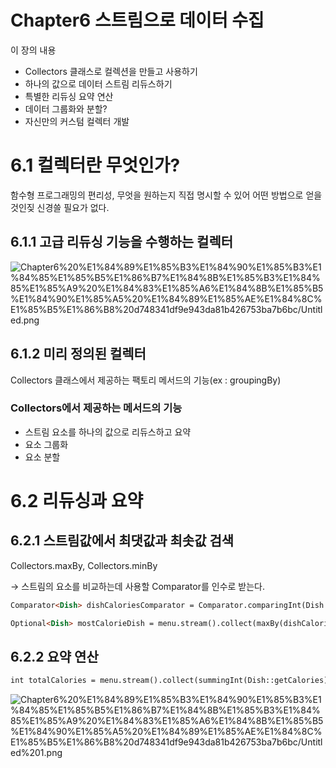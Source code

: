 # Chapter6 스트림으로 데이터 수집

이 장의 내용
- Collectors 클래스로 컬렉션을 만들고 사용하기
- 하나의 값으로 데이터 스트림 리듀스하기
- 특별한 리듀싱 요약 연산
- 데이터 그룹화와 분할?
- 자신만의 커스텀 컬렉터 개발

# 6.1 컬렉터란 무엇인가?

함수형 프로그래밍의 편리성, 무엇을 원하는지 직접 명시할 수 있어 어떤 방법으로 얻을것인짖 신경쓸 필요가 없다.

## 6.1.1 고급 리듀싱 기능을 수행하는 컬렉터

![Chapter6%20%E1%84%89%E1%85%B3%E1%84%90%E1%85%B3%E1%84%85%E1%85%B5%E1%86%B7%E1%84%8B%E1%85%B3%E1%84%85%E1%85%A9%20%E1%84%83%E1%85%A6%E1%84%8B%E1%85%B5%E1%84%90%E1%85%A5%20%E1%84%89%E1%85%AE%E1%84%8C%E1%85%B5%E1%86%B8%20d748341df9e943da81b426753ba7b6bc/Untitled.png](Chapter6%20%E1%84%89%E1%85%B3%E1%84%90%E1%85%B3%E1%84%85%E1%85%B5%E1%86%B7%E1%84%8B%E1%85%B3%E1%84%85%E1%85%A9%20%E1%84%83%E1%85%A6%E1%84%8B%E1%85%B5%E1%84%90%E1%85%A5%20%E1%84%89%E1%85%AE%E1%84%8C%E1%85%B5%E1%86%B8%20d748341df9e943da81b426753ba7b6bc/Untitled.png)

## 6.1.2 미리 정의된 컬렉터

Collectors 클래스에서 제공하는 팩토리 메서드의 기능(ex : groupingBy)

### Collectors에서 제공하는 메서드의 기능

- 스트림 요소를 하나의 값으로 리듀스하고 요약
- 요소 그룹화
- 요소 분할

# 6.2 리듀싱과 요약

## 6.2.1 스트림값에서 최댓값과 최솟값 검색

Collectors.maxBy, Collectors.minBy

→ 스트림의 요소를 비교하는데 사용할 Comparator를 인수로 받는다.

```html
Comparator<Dish> dishCaloriesComparator = Comparator.comparingInt(Dish::getCalories);

Optional<Dish> mostCalorieDish = menu.stream().collect(maxBy(dishCaloriesComparator));
```

## 6.2.2 요약 연산

```html
int totalCalories = menu.stream().collect(summingInt(Dish::getCalories));
```

![Chapter6%20%E1%84%89%E1%85%B3%E1%84%90%E1%85%B3%E1%84%85%E1%85%B5%E1%86%B7%E1%84%8B%E1%85%B3%E1%84%85%E1%85%A9%20%E1%84%83%E1%85%A6%E1%84%8B%E1%85%B5%E1%84%90%E1%85%A5%20%E1%84%89%E1%85%AE%E1%84%8C%E1%85%B5%E1%86%B8%20d748341df9e943da81b426753ba7b6bc/Untitled%201.png](Chapter6%20%E1%84%89%E1%85%B3%E1%84%90%E1%85%B3%E1%84%85%E1%85%B5%E1%86%B7%E1%84%8B%E1%85%B3%E1%84%85%E1%85%A9%20%E1%84%83%E1%85%A6%E1%84%8B%E1%85%B5%E1%84%90%E1%85%A5%20%E1%84%89%E1%85%AE%E1%84%8C%E1%85%B5%E1%86%B8%20d748341df9e943da81b426753ba7b6bc/Untitled%201.png)